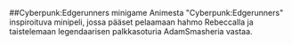 ##Cyberpunk:Edgerunners minigame
Animesta "Cyberpunk:Edgerunners" inspiroituva minipeli, jossa pääset pelaamaan hahmo Rebeccalla ja taistelemaan legendaarisen palkkasoturia AdamSmasheria vastaa.

